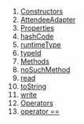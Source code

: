 1.  [Constructors](./AttendeeAdapter-class#constructors.md)
2.  [AttendeeAdapter](./AttendeeAdapter/AttendeeAdapter.md)
3.  [Properties](./AttendeeAdapter-class#instance-properties.md)
4.  [hashCode](./AttendeeAdapter/hashCode.md)
5.  [runtimeType](https://api.flutter.dev/flutter/dart-core/Object/runtimeType.html)
6.  [typeId](./AttendeeAdapter/typeId.md)
7.  [Methods](./AttendeeAdapter-class#instance-methods.md)
8.  [noSuchMethod](https://api.flutter.dev/flutter/dart-core/Object/noSuchMethod.html)
9.  [read](./AttendeeAdapter/read.md)
10. [toString](https://api.flutter.dev/flutter/dart-core/Object/toString.html)
11. [write](./AttendeeAdapter/write.md)
12. [Operators](./AttendeeAdapter-class#operators.md)
13. [operator
    ==](./AttendeeAdapter/operator_equals.md)
